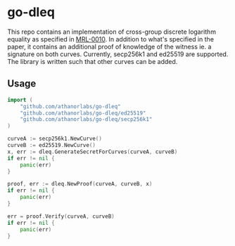 # go-dleq

This repo contains an implementation of cross-group discrete logarithm equality as specified in [MRL-0010](https://www.getmonero.org/resources/research-lab/pubs/MRL-0010.pdf). In addition to what's specified in the paper, it contains an additional proof of knowledge of the witness ie. a signature on both curves. Currently, secp256k1 and ed25519 are supported. The library is written such that other curves can be added.

## Usage
```go
import (
    "github.com/athanorlabs/go-dleq"
    "github.com/athanorlabs/go-dleq/ed25519"
    "github.com/athanorlabs/go-dleq/secp256k1"
)

curveA := secp256k1.NewCurve()
curveB := ed25519.NewCurve()
x, err := dleq.GenerateSecretForCurves(curveA, curveB)
if err != nil {
    panic(err)
}

proof, err := dleq.NewProof(curveA, curveB, x)
if err != nil {
    panic(err)
}

err = proof.Verify(curveA, curveB)
if err != nil {
    panic(err)
}
```